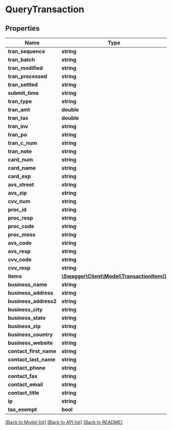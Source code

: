 # QueryTransaction

## Properties
Name | Type | Description | Notes
------------ | ------------- | ------------- | -------------
**tran_sequence** | **string** |  | [optional] 
**tran_batch** | **string** |  | [optional] 
**tran_modified** | **string** |  | [optional] 
**tran_processed** | **string** |  | [optional] 
**tran_settled** | **string** |  | [optional] 
**submit_time** | **string** |  | [optional] 
**tran_type** | **string** |  | [optional] 
**tran_amt** | **double** |  | [optional] 
**tran_tax** | **double** |  | [optional] 
**tran_inv** | **string** |  | [optional] 
**tran_po** | **string** |  | [optional] 
**tran_c_num** | **string** |  | [optional] 
**tran_note** | **string** |  | [optional] 
**card_num** | **string** |  | [optional] 
**card_name** | **string** |  | [optional] 
**card_exp** | **string** |  | [optional] 
**avs_street** | **string** |  | [optional] 
**avs_zip** | **string** |  | [optional] 
**cvv_num** | **string** |  | [optional] 
**proc_id** | **string** |  | [optional] 
**proc_resp** | **string** |  | [optional] 
**proc_code** | **string** |  | [optional] 
**proc_mess** | **string** |  | [optional] 
**avs_code** | **string** |  | [optional] 
**avs_resp** | **string** |  | [optional] 
**cvv_code** | **string** |  | [optional] 
**cvv_resp** | **string** |  | [optional] 
**items** | [**\Swagger\Client\Model\TransactionItem[]**](TransactionItem.md) |  | [optional] 
**business_name** | **string** |  | [optional] 
**business_address** | **string** |  | [optional] 
**business_address2** | **string** |  | [optional] 
**business_city** | **string** |  | [optional] 
**business_state** | **string** |  | [optional] 
**business_zip** | **string** |  | [optional] 
**business_country** | **string** |  | [optional] 
**business_website** | **string** |  | [optional] 
**contact_first_name** | **string** |  | [optional] 
**contact_last_name** | **string** |  | [optional] 
**contact_phone** | **string** |  | [optional] 
**contact_fax** | **string** |  | [optional] 
**contact_email** | **string** |  | [optional] 
**contact_title** | **string** |  | [optional] 
**ip** | **string** |  | [optional] 
**tax_exempt** | **bool** |  | [optional] 

[[Back to Model list]](../../README.md#documentation-for-models) [[Back to API list]](../../README.md#documentation-for-api-endpoints) [[Back to README]](../../README.md)

